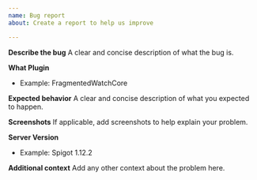 ```yaml
---
name: Bug report
about: Create a report to help us improve

---
```


**Describe the bug**
A clear and concise description of what the bug is.

**What Plugin**
- Example: FragmentedWatchCore

**Expected behavior**
A clear and concise description of what you expected to happen.

**Screenshots**
If applicable, add screenshots to help explain your problem.


**Server Version**
 - Example: Spigot 1.12.2

**Additional context**
Add any other context about the problem here.
